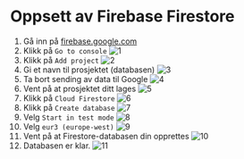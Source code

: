 # Oppsett av Firebase Firestore

1. Gå inn på [firebase.google.com](https://firebase.google.com)
2. Klikk på `Go to console`
![1](firebase-oppsett/1.png)
3. Klikk på `Add project`
![2](firebase-oppsett/2.png ':size=200')
4. Gi et navn til prosjektet (databasen)
![3](firebase-oppsett/3.png ':size=200')
5. Ta bort sending av data til Google
![4](firebase-oppsett/4.png)
6. Vent på at prosjektet ditt lages
![5](firebase-oppsett/5.png)
7. Klikk på `Cloud Firestore`
![6](firebase-oppsett/6.png)
8. Klikk på `Create database`
![7](firebase-oppsett/7.png)
9. Velg `Start in test mode`
![8](firebase-oppsett/8.png)
10. Velg `eur3 (europe-west)`
![9](firebase-oppsett/9.png)
11. Vent på at Firestore-databasen din opprettes
![10](firebase-oppsett/10.png)
12. Databasen er klar.
![11](firebase-oppsett/11.png)
